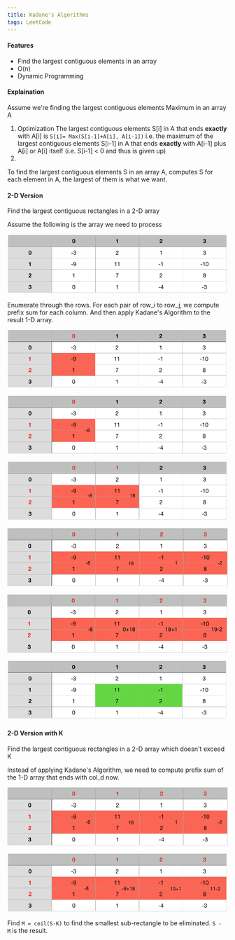 ```yaml
---
title: Kadane's Algorithms
tags: LeetCode
---
```


#### Features
- Find the largest contiguous elements in an array
- O(n)
- Dynamic Programming

#### Explaination
Assume we're finding the largest contiguous elements Maximum in an array A
1. Optimization
The largest contiguous elements S[i] in A that ends **exactly** with A[i] is 
`S[i]= Max(S[i-1]+A[i], A[i-1])`
i.e. the maximum of the largest contiguous elements S[i-1] in A that ends **exactly** with A[i-1] plus A[i] or A[i] itself (i.e. S[i-1] < 0 and thus is given up)
2. 
To find the largest contiguous elements S in an array A, computes S for each element in A,
the largest of them is what we want.

#### 2-D Version

Find the largest contiguous rectangles in a 2-D array

Assume the following is the array we need to process

![Original Array](/assets/images/kadane-1.png)

Enumerate through the rows. For each pair of row_i to row_j, we compute prefix sum for each column. And then apply Kadane's Algorithm to the result 1-D array.

![Step a](/assets/images/kadane-2.png)

![Step b](/assets/images/kadane-3.png)

![Step d](/assets/images/kadane-4.png)

![Step e](/assets/images/kadane-5.png)

![Step f](/assets/images/kadane-6.png)

![Step g](/assets/images/kadane-7.png)

#### 2-D Version with K

Find the largest contiguous rectangles in a 2-D array which doesn't exceed K

Instead of applying Kadane's Algorithm, we need to compute prefix sum of the 1-D array that ends with col_d now.

![Step 1](/assets/images/kadane-5.png)

![Step 2](/assets/images/kadane-8.png)

Find `M = ceil(S-K)` to find the smallest sub-rectangle to be eliminated. `S - M` is the result.